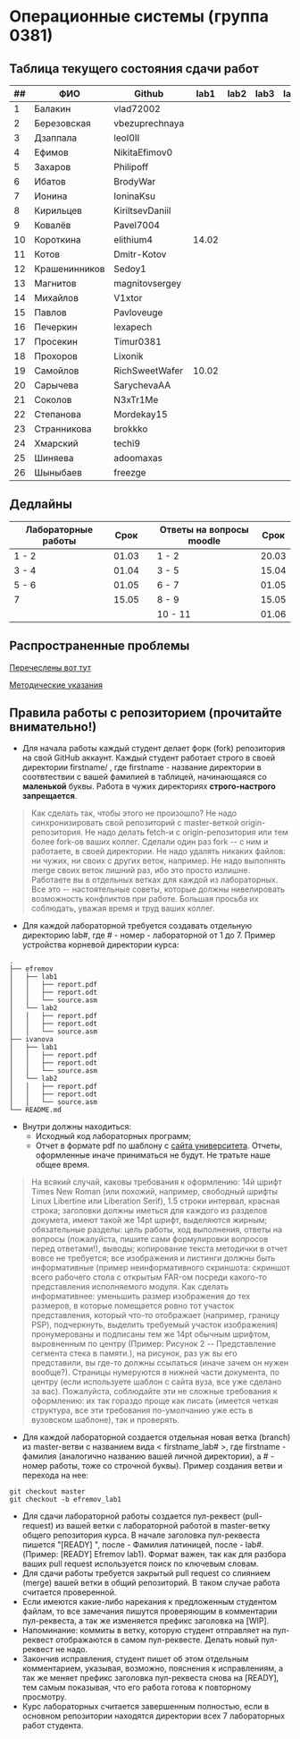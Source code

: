 # Операционные системы (группа 0381)

## Таблица текущего состояния сдачи работ

| ##   | ФИО           | Github          | lab1  | lab2  | lab3  | lab4  | lab5  | lab6  | lab7  |
| ---- | ------------- | --------------- | ----- | ----- | ----- | ----- | ----- | ----- | ----- |
| 1    | Балакин       | vlad72002       |       |       |       |       |       |       |       |
| 2    | Березовская   | vbezuprechnaya  |       |       |       |       |       |       |       |
| 3    | Дзаппала      | leoI0II         |       |       |       |       |       |       |       |
| 4    | Ефимов        | NikitaEfimov0   |       |       |       |       |       |       |       |
| 5    | Захаров       | Philipoff       |       |       |       |       |       |       |       |
| 6    | Ибатов        | BrodyWar        |       |       |       |       |       |       |       |
| 7    | Ионина        | IoninaKsu       |       |       |       |       |       |       |       |
| 8    | Кирильцев     | KiriltsevDaniil |       |       |       |       |       |       |       |
| 9    | Ковалёв       | Pavel7004       |       |       |       |       |       |       |       |
| 10   | Короткина     | elithium4       | 14.02 |       |       |       |       |       |       |
| 11   | Котов         | Dmitr-Kotov     |       |       |       |       |       |       |       |
| 12   | Крашенинников | Sedoy1          |       |       |       |       |       |       |       |
| 13   | Магнитов      | magnitovsergey  |       |       |       |       |       |       |       |
| 14   | Михайлов      | V1xtor          |       |       |       |       |       |       |       |
| 15   | Павлов        | Pavloveuge      |       |       |       |       |       |       |       |
| 16   | Печеркин      | lexapech        |       |       |       |       |       |       |       |
| 17   | Просекин      | Timur0381       |       |       |       |       |       |       |       |
| 18   | Прохоров      | Lixonik         |       |       |       |       |       |       |       |
| 19   | Самойлов      | RichSweetWafer  | 10.02 |       |       |       |       |       |       |
| 20   | Сарычева      | SarychevaAA     |       |       |       |       |       |       |       |
| 21   | Соколов       | N3xTr1Me        |       |       |       |       |       |       |       |
| 22   | Степанова     | Mordekay15      |       |       |       |       |       |       |       |
| 23   | Странникова   | brokkko         |       |       |       |       |       |       |       |
| 24   | Хмарский      | techi9          |       |       |       |       |       |       |       |
| 25   | Шиняева       | adoomaxas       |       |       |       |       |       |       |       |
| 26   | Шыныбаев      | freezge         |       |       |       |       |       |       |       |

## Дедлайны

| Лабораторные работы | Срок  | | Ответы на вопросы moodle | Срок  |
| ------------------- | ----- |-| ------------------------ | ----- |
|       1 - 2         | 01.03 | |          1 - 2           | 20.03 |
|       3 - 4         | 01.04 | |          3 - 5           | 15.04 |
|       5 - 6         | 01.05 | |          6 - 7           | 01.05 |
|         7           | 15.05 | |          8 - 9           | 15.05 |
|                     |       | |         10 - 11          | 01.06 |

## Распространенные проблемы

[Перечеслены вот тут](./FAQ.md)

[Методические указания](./os_labs_guide.pdf)

## Правила работы с репозиторием (прочитайте внимательно!)

 - Для начала работы каждый студент делает форк (fork) репозитория на свой GitHub аккаунт.
Каждый студент работает строго в своей директории firstname/ , где firstname - название директории в соотвтествии с вашей фамилией в таблицей, начинающаяся со **маленькой** буквы. Работа в чужих директориях **строго-настрого запрещается**.

> Как сделать так, чтобы этого не произошло? Не надо синхронизировать свой репозиторий с master-веткой origin-репозитория. Не надо делать fetch-и с origin-репозитория или тем более fork-ов ваших коллег. Сделали один раз fork -- с ним и работаете, в своей директории. Не надо удалять никаких файлов: ни чужих, ни своих с других веток, например. Не надо выполнять merge своих веток лишний раз, ибо это просто излишне. Работаете вы в отдельных ветках для каждой из лабораторных. Все это -- настоятельные советы, которые должны нивелировать возможность конфликтов при работе. Большая просьба их соблюдать, уважая время и труд ваших коллег.

- Для каждой лабораторной требуется создавать отдельную директорию lab#, где # - номер - лабораторной от 1 до 7. Пример устройства корневой директории курса:

```
.
├── efremov
│   ├── lab1
│   │   ├── report.pdf
│   │   ├── report.odt
│   │   └── source.asm
│   └── lab2
│   │   ├── report.pdf
│   │   ├── report.odt
│   │   └── source.asm
├── ivanova
│   ├── lab1
│   │   ├── report.pdf
│   │   ├── report.odt
│   │   └── source.asm
│   └── lab2
│   │   ├── report.pdf
│   │   ├── report.odt
│   │   └── source.asm
└── README.md
```

- Внутри должны находиться:
    - Исходный код лабораторных программ;
    - Отчет в формате pdf по шаблону с [сайта университета](https://etu.ru/ru/studentam/dokumenty-dlya-ucheby/). Отчеты, оформленные иначе приниматься не будут. Не тратьте наше общее время.

> На всякий случай, каковы требования к оформлению: 14й шрифт Times New Roman (или похожий, например, свободный шрифты Linux Libertine или Liberation Serif), 1.5 строки интервал, красная строка; заголовки должны иметься для каждого из разделов докумета, имеют такой же 14pt шрифт, выделяются жирным; обязательные разделы: цель работы, ход выполнения, ответы на вопросы (пожалуйста, пишите сами формулировки вопросов перед ответами!), выводы; копирование текста методички в отчет вовсе не требуется; все изображения и листинги должны быть информативные (пример неинформативного скриншота: скриншот всего рабочего стола с открытым FAR-ом посреди какого-то представления исполняемого модуля. Как сделать информативнее: уменьшить размер изображения до тех размеров, в которые помещается ровно тот участок представления, который что-то отображает (например, границу PSP), подчеркнуть, выделить требуемый участок изображения) пронумерованы и подписаны тем же 14pt обычным шрифтом, выровненным по центру (Пример: Рисунок 2 -- Представление сегмента стека в памяти.), на рисунок, раз уж вы его представили, вы где-то должны ссылаться (иначе зачем он нужен вообще?). Страницы нумеруются в нижней части документа, по центру (если используете шаблон с сайта вуза, все уже сделано за вас). Пожалуйста, соблюдайте эти не сложные требования к оформлению: их так гораздо проще как писать (имеется четкая структура, все эти требования по-умолчанию уже есть в вузовском шаблоне), так и проверять.

- Для каждой лабораторной создается отдельная новая ветка (branch) из master-ветви с названием вида < firstname_lab# >, где firstname - фамилия (аналогично названию вашей личной директории), а # - номер работы, тоже со строчной буквы). Пример создания ветви и перехода на нее:
```
git checkout master
git checkout -b efremov_lab1
```
- Для сдачи лабораторной работы создается пул-реквест (pull-request) из вашей ветки с лабораторной работой в master-ветку общего репозитория курса. В начале заголовка пул-реквеста пишется "[READY] ", после - Фамилия латиницей, после - lab#. (Пример: [READY] Efremov lab1). Формат важен, так как для разбора ваших pull request используется поиск по ключевым словам.
- Для сдачи работы требуется закрытый pull request со слиянием (merge) вашей ветки в общий репозиторий. В таком случае работа считается проверенной.
- Если имеются какие-либо нарекания к предложенным студентом файлам, то все замечания пишутся проверяющим в комментарии пул-реквеста, а так же изменяется префикс заголовка на [WIP].
- Напоминание: коммиты в ветку, которую студент отправляет на пул-реквест отображаются в самом пул-реквесте. Делать новый пул-реквест не надо.
- Закончив исправления, студент пишет об этом отдельным комментарием, указывая, возможно, пояснения к исправлениям, а так же меняет префикс заголовка пул-реквеста снова на [READY], тем самым показывая, что его работа готова к повторному просмотру.
- Курс лабораторных считается завершенным полностью, если в основном репозитории находятся директории всех 7 лабораторных работ студента.


